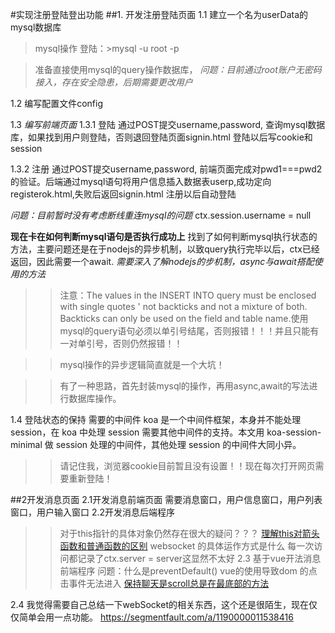 #实现注册登陆登出功能
##1. 开发注册登陆页面
1.1 建立一个名为userData的mysql数据库
>mysql操作
登陆：>mysql -u root -p

>准备直接使用mysql的query操作数据库，
_问题：目前通过root账户无密码接入，存在安全隐患，后期需要更改用户_

1.2 编写配置文件config

1.3 _编写前端页面_
1.3.1 登陆
  通过POST提交username,password, 查询mysql数据库，如果找到用户则登陆，否则退回登陆页面signin.html
  登陆以后写cookie和session
  

1.3.2 注册
  通过POST提交username,password, 前端页面完成对pwd1===pwd2的验证。后端通过mysql语句将用户信息插入数据表userp,成功定向registerok.html,失败后返回signin.html
  注册以后自动登陆

_问题：目前暂时没有考虑断线重连mysql的问题_        ctx.session.username = null

**现在卡在如何判断mysql语句是否执行成功上**
找到了如何判断mysql执行状态的方法，主要问题还是在于nodejs的异步机制，以致query执行完毕以后，ctx已经返回，因此需要一个await.
_需要深入了解nodejs的步机制，async与await搭配使用的方法_

>>注意：The values in the INSERT INTO query must be enclosed with single quotes ' not backticks and not a mixture of both. Backticks can only be used on the field and table name.使用mysql的query语句必须以单引号结尾，否则报错！！！并且只能有一对单引号，否则仍然报错！！

>>mysql操作的异步逻辑简直就是一个大坑！

>>有了一种思路，首先封装mysql的操作，再用async,await的写法进行数据库操作。

1.4 登陆状态的保持
需要的中间件
koa 是一个中间件框架，本身并不能处理 session，在 koa 中处理 session 需要其他中间件的支持。本文用 koa-session-minimal 做 session 处理的中间件，其他处理 session 的中间件大同小异。
>>请记住我，浏览器cookie目前暂且没有设置！！现在每次打开网页需要重新登陆！

##2开发消息页面
2.1开发消息前端页面
需要消息窗口，用户信息窗口，用户列表窗口，用户输入窗口
2.2开发消息后端程序
>>对于this指针的具体对象仍然存在很大的疑问？？？
[理解this对箭头函数和普通函数的区别](http://es6.ruanyifeng.com/#docs/function#%E7%AE%AD%E5%A4%B4%E5%87%BD%E6%95%B0)
websocket 的具体运作方式是什么
每一次访问都记录了ctx.server = server这显然不太好
2.3 基于vue开法消息前端程序
>>问题：什么是preventDefault()
vue的使用导致dom 的点击事件无法进入
[保持聊天是scroll总是在最底部的方法](https://segmentfault.com/q/1010000005060643)

2.4 我觉得需要自己总结一下webSocket的相关东西，这个还是很陌生，现在仅仅简单会用一点功能。
https://segmentfault.com/a/1190000011538416